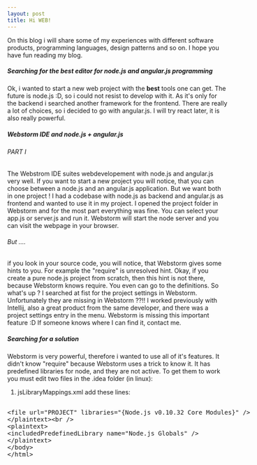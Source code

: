 ```yaml
---
layout: post
title: Hi WEB!
---
```


On this blog i will share some of my experiences with different software products, programming languages, design patterns and so on. I hope you have fun reading my blog.

##### Searching for the best editor for node.js and angular.js programming
Ok, i wanted to start a new web project with the **best** tools one can get. The future is node.js :D, so i could not resist to develop with it. As it's only for the backend i searched another framework for the frontend. There are really a lot of choices, so i decided to go with angular.js. I will try react later, it is also really powerful.

##### Webstorm IDE and node.js + angular.js 
###### PART I
The Webstrom IDE suites webdevelopement with node.js and angular.js very well. If you want to start a new project you will notice, that you can choose between a node.js and an angular.js application. But we want both in one project !
I had a codebase with node.js as backend and angular.js as frontend and wanted to use it in my project. I opened the project folder in Webstorm and for the most part everything was fine. You can select your app.js or server.js and run it. Webstorm will start the node server and you can visit the webpage in your browser. 

###### But ....
if you look in your source code, you will notice, that Webstorm gives some hints to you. For example the "require" is unresolved hint.
Okay, if you create a pure node.js project from scratch, then this hint is not there, because Webstorm knows require. You even can go to the definitions. So what's up ? I searched at fist for the project settings in Webstorm. Unfortunately they are missing in Webstorm ??!! I worked previously with Intellij, also a great product from the same developer, and there was a project settings entry in the menu. Webstorm is missing this important feature :D If someone knows where I can find it, contact me.

##### Searching for a solution
Webstorm is very powerful, therefore i wanted to use all of it's features. It didn't know "require" because Webstorm uses a trick to know it. It has predefined libraries for node, and they are not active. To get them to work you must edit two files in the .idea folder (in linux):

1. jsLibraryMappings.xml
 add these lines:
<plaintext>
<file url="PROJECT" libraries="{Node.js v0.10.32 Core Modules}" />
</plaintext><br />
<plaintext>
<includedPredefinedLibrary name="Node.js Globals" />
</plaintext>
